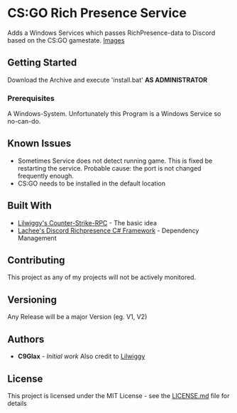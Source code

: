 # CS:GO Rich Presence Service

Adds a Windows Services which passes RichPresence-data to Discord based on the CS:GO gamestate.
[Images](https://i.imgur.com/b8D7TpH.png)

## Getting Started

Download the Archive and execute 'install.bat' **AS ADMINISTRATOR**

### Prerequisites

A Windows-System. Unfortunately this Program is a Windows Service so no-can-do.  

## Known Issues  

* Sometimes Service does not detect running game. This is fixed be restarting the service. Probable cause: the port is not changed frequently enough.
* CS:GO needs to be installed in the default location

## Built With

* [Lilwiggy's Counter-Strike-RPC](https://github.com/Lilwiggy/counter-strike-rpc) - The basic idea
* [Lachee's Discord Richpresence C# Framework](https://github.com/Lachee/discord-rpc-csharp) - Dependency Management

## Contributing

This project as any of my projects will not be actively monitored.

## Versioning

Any Release will be a major Version (eg. V1, V2)

## Authors

* **C9Glax** - *Initial work*
Also credit to [Lilwiggy](https://github.com/Lilwiggy/counter-strike-rpc)

## License

This project is licensed under the MIT License - see the [LICENSE.md](LICENSE.md) file for details
